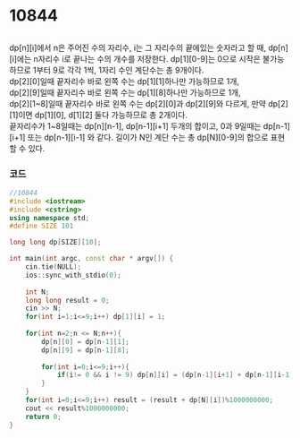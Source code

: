 # 10844

##
dp[n][i]에서 n은 주어진 수의 자리수, i는 그 자리수의 끝에있는 숫자라고 할 때,  dp[n][i]에는 n자리수 i로 끝나는 수의 개수를 저장한다.
dp[1][0-9]는 0으로 시작은 불가능하므로 1부터 9로 각각 1씩, 1자리 수인 계단수는 총 9개이다.  
dp[2][0]일때 끝자리수 바로 왼쪽 수는 dp[1][1]하나만 가능하므로 1개,  
dp[2][9]일때 끝자리수 바로 왼쪽 수는 dp[1][8]하나만 가능하므로 1개,  
dp[2][1~8]일때 끝자리수 바로 왼쪽 수는 dp[2][0]과 dp[2][9]와 다르게, 만약 dp[2][1]이면 dp[1][0], d[1][2] 둘다 가능하므로 총 2개이다.  
끝자리수가 1~8일때는 dp[n][n-1], dp[n-1][i+1] 두개의 합이고, 0과 9일때는 dp[n-1][i+1] 또는 dp[n-1][i-1] 와 같다.  길이가 N인 계단 수는 총 dp[N][0-9]의 합으로 표현할 수 있다.

### 코드
```c++
//10844
#include <iostream>
#include <cstring>
using namespace std;
#define SIZE 101

long long dp[SIZE][10];

int main(int argc, const char * argv[]) {
    cin.tie(NULL);
    ios::sync_with_stdio(0);
    
    int N;
    long long result = 0;
    cin >> N;
    for(int i=1;i<=9;i++) dp[1][i] = 1;
    
    for(int n=2;n <= N;n++){
        dp[n][0] = dp[n-1][1];
        dp[n][9] = dp[n-1][8];
        
        for(int i=0;i<=9;i++){
            if(i!= 0 && i != 9) dp[n][i] = (dp[n-1][i+1] + dp[n-1][i-1])%1000000000;
        }
    }
    for(int i=0;i<=9;i++) result = (result + dp[N][i])%1000000000;
    cout << result%1000000000;
    return 0;
}

```
